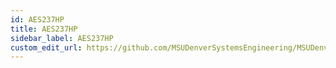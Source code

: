 ```yaml
---
id: AES237HP
title: AES237HP
sidebar_label: AES237HP
custom_edit_url: https://github.com/MSUDenverSystemsEngineering/MSUDenverSystemsEngineering.github.io/edit/source/docs/printer-AES237HP.md
---
```

